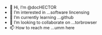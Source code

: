 - 👋 Hi, I’m @docHECTOR
- 👀 I’m interested in ...software lincensing
- 🌱 I’m currently learning ...github
- 💞️ I’m looking to collaborate on ...torbrowser
- 📫 How to reach me ...umm here

<!---
docHECTOR/docHECTOR is a ✨ special ✨ repository because its `README.md` (this file) appears on your GitHub profile.
You can click the Preview link to take a look at your changes.
--->
